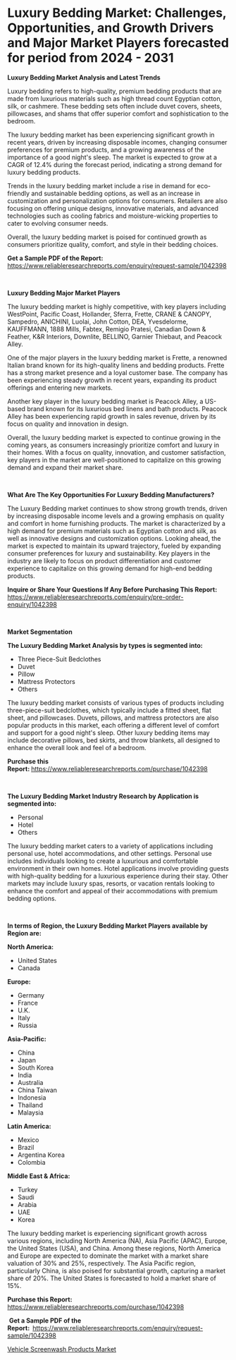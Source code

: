 <p><h1>Luxury Bedding Market: Challenges, Opportunities, and Growth Drivers and Major Market Players forecasted for period from 2024 - 2031</h1></p><p><strong>Luxury Bedding Market Analysis and Latest Trends</strong></p>
<p><p>Luxury bedding refers to high-quality, premium bedding products that are made from luxurious materials such as high thread count Egyptian cotton, silk, or cashmere. These bedding sets often include duvet covers, sheets, pillowcases, and shams that offer superior comfort and sophistication to the bedroom.</p><p>The luxury bedding market has been experiencing significant growth in recent years, driven by increasing disposable incomes, changing consumer preferences for premium products, and a growing awareness of the importance of a good night's sleep. The market is expected to grow at a CAGR of 12.4% during the forecast period, indicating a strong demand for luxury bedding products.</p><p>Trends in the luxury bedding market include a rise in demand for eco-friendly and sustainable bedding options, as well as an increase in customization and personalization options for consumers. Retailers are also focusing on offering unique designs, innovative materials, and advanced technologies such as cooling fabrics and moisture-wicking properties to cater to evolving consumer needs.</p><p>Overall, the luxury bedding market is poised for continued growth as consumers prioritize quality, comfort, and style in their bedding choices.</p></p>
<p><strong>Get a Sample PDF of the Report:&nbsp;</strong> <a href="https://www.reliableresearchreports.com/enquiry/request-sample/1042398">https://www.reliableresearchreports.com/enquiry/request-sample/1042398</a></p>
<p>&nbsp;</p>
<p><strong>Luxury Bedding Major Market Players</strong></p>
<p><p>The luxury bedding market is highly competitive, with key players including WestPoint, Pacific Coast, Hollander, Sferra, Frette, CRANE & CANOPY, Sampedro, ANICHINI, Luolai, John Cotton, DEA, Yvesdelorme, KAUFFMANN, 1888 Mills, Fabtex, Remigio Pratesi, Canadian Down & Feather, K&R Interiors, Downlite, BELLINO, Garnier Thiebaut, and Peacock Alley.</p><p>One of the major players in the luxury bedding market is Frette, a renowned Italian brand known for its high-quality linens and bedding products. Frette has a strong market presence and a loyal customer base. The company has been experiencing steady growth in recent years, expanding its product offerings and entering new markets.</p><p>Another key player in the luxury bedding market is Peacock Alley, a US-based brand known for its luxurious bed linens and bath products. Peacock Alley has been experiencing rapid growth in sales revenue, driven by its focus on quality and innovation in design.</p><p>Overall, the luxury bedding market is expected to continue growing in the coming years, as consumers increasingly prioritize comfort and luxury in their homes. With a focus on quality, innovation, and customer satisfaction, key players in the market are well-positioned to capitalize on this growing demand and expand their market share.</p></p>
<p>&nbsp;</p>
<p><strong>What Are The Key Opportunities For Luxury Bedding Manufacturers?</strong></p>
<p><p>The Luxury Bedding market continues to show strong growth trends, driven by increasing disposable income levels and a growing emphasis on quality and comfort in home furnishing products. The market is characterized by a high demand for premium materials such as Egyptian cotton and silk, as well as innovative designs and customization options. Looking ahead, the market is expected to maintain its upward trajectory, fueled by expanding consumer preferences for luxury and sustainability. Key players in the industry are likely to focus on product differentiation and customer experience to capitalize on this growing demand for high-end bedding products.</p></p>
<p><strong>Inquire or Share Your Questions If Any Before Purchasing This Report:</strong> <a href="https://www.reliableresearchreports.com/enquiry/pre-order-enquiry/1042398">https://www.reliableresearchreports.com/enquiry/pre-order-enquiry/1042398</a></p>
<p>&nbsp;</p>
<p><strong>Market Segmentation</strong></p>
<p><strong>The Luxury Bedding Market Analysis by types is segmented into:</strong></p>
<p><ul><li>Three Piece-Suit Bedclothes</li><li>Duvet</li><li>Pillow</li><li>Mattress Protectors</li><li>Others</li></ul></p>
<p><p>The luxury bedding market consists of various types of products including three-piece-suit bedclothes, which typically include a fitted sheet, flat sheet, and pillowcases. Duvets, pillows, and mattress protectors are also popular products in this market, each offering a different level of comfort and support for a good night's sleep. Other luxury bedding items may include decorative pillows, bed skirts, and throw blankets, all designed to enhance the overall look and feel of a bedroom.</p></p>
<p><strong>Purchase this Report:&nbsp;</strong><a href="https://www.reliableresearchreports.com/purchase/1042398">https://www.reliableresearchreports.com/purchase/1042398</a></p>
<p>&nbsp;</p>
<p><strong>The Luxury Bedding Market Industry Research by Application is segmented into:</strong></p>
<p><ul><li>Personal</li><li>Hotel</li><li>Others</li></ul></p>
<p><p>The luxury bedding market caters to a variety of applications including personal use, hotel accommodations, and other settings. Personal use includes individuals looking to create a luxurious and comfortable environment in their own homes. Hotel applications involve providing guests with high-quality bedding for a luxurious experience during their stay. Other markets may include luxury spas, resorts, or vacation rentals looking to enhance the comfort and appeal of their accommodations with premium bedding options.</p></p>
<p>&nbsp;</p>
<p><strong>In terms of Region, the Luxury Bedding Market Players available by Region are:</strong></p>
<p>
    <p> <strong> North America: </strong>
        <ul>
            <li>United States</li>
            <li>Canada</li>
        </ul>
        </p> 
    <p> <strong> Europe: </strong>
        <ul>
            <li>Germany</li>
            <li>France</li>
            <li>U.K.</li>
            <li>Italy</li>
            <li>Russia</li>
        </ul>
        </p> 
    <p> <strong> Asia-Pacific: </strong>
        <ul>
            <li>China</li>
            <li>Japan</li>
            <li>South Korea</li>
            <li>India</li>
            <li>Australia</li>
            <li>China Taiwan</li>
            <li>Indonesia</li>
            <li>Thailand</li>
            <li>Malaysia</li>
        </ul>
        </p> 
    <p> <strong> Latin America: </strong>
        <ul>
            <li>Mexico</li>
            <li>Brazil</li>
            <li>Argentina Korea</li>
            <li>Colombia</li>
        </ul>
        </p> 
    <p> <strong> Middle East & Africa: </strong>
        <ul>
            <li>Turkey</li>
            <li>Saudi</li>
            <li>Arabia</li>
            <li>UAE</li>
            <li>Korea</li>
        </ul>
    </p>
    </p>
<p><p>The luxury bedding market is experiencing significant growth across various regions, including North America (NA), Asia Pacific (APAC), Europe, the United States (USA), and China. Among these regions, North America and Europe are expected to dominate the market with a market share valuation of 30% and 25%, respectively. The Asia Pacific region, particularly China, is also poised for substantial growth, capturing a market share of 20%. The United States is forecasted to hold a market share of 15%.</p></p>
<p><strong>Purchase this Report: </strong><a href="https://www.reliableresearchreports.com/purchase/1042398">https://www.reliableresearchreports.com/purchase/1042398</a></p>
<p>&nbsp;<strong>Get a Sample PDF of the Report:&nbsp;&nbsp;</strong><a href="https://www.reliableresearchreports.com/enquiry/request-sample/1042398">https://www.reliableresearchreports.com/enquiry/request-sample/1042398</a></p>
<p><strong></strong></p>
<p><p><a href="https://nifty-kite-d51.notion.site/Vehicle-Screenwash-Products-Market-Size-and-Growth-Market-Segmentation-Regional-and-Country-Breakd-a9962551382841ee9eca5920521dc43c">Vehicle Screenwash Products Market</a></p></p>